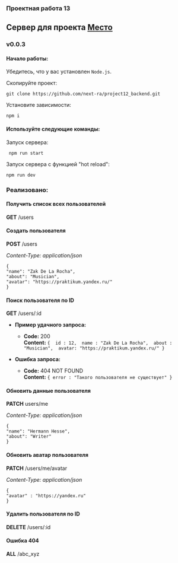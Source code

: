 ### Проектная работа 13

## Сервер для проекта [Место](https://github.com/next-ra/prj11)

### v0.0.3

#### Начало работы:

Убедитесь, что у вас установлен `Node.js`.

Скопируйте проект:

```
git clone https://github.com/next-ra/project12_backend.git
```

Установите зависимости:

```
npm i
```

#### Используйте следующие команды:

Запуск сервера:

```
 npm run start
```

Запуск сервера с функцией "hot reload":

```
npm run dev
```

### Реализовано:

#### Получить список всех пользователей

**GET** /users  

#### Создать пользователя 

**POST** /users
    
*Content-Type: application/json*

```
{
"name": "Zak De La Rocha",
"about": "Musician",
"avatar": "https://praktikum.yandex.ru/"
}
```

#### Поиск пользователя по ID

**GET** /users/:id

* **Пример удачного запроса:**

  * **Code:** 200 <br />
    **Content:** 
`{ 
    id : 12, 
    name : "Zak De La Rocha", 
    about : "Musician", 
    avatar: "https://praktikum.yandex.ru/"
}`
 
* **Ошибка запроса:**

  * **Code:** 404 NOT FOUND <br />
    **Content:** `{ error : "Такого пользователя не существует" }`

#### Обновить данные пользователя

**PATCH** 
users/me

*Content-Type: application/json*
```
{
"name": "Hermann Hesse",
"about": "Writer"
}
```
#### Обновить аватар пользователя 

**PATCH**  /users/me/avatar

*Content-Type: application/json*
```
{
"avatar" : "https://yandex.ru"
}
```
#### Удалить пользователя по ID

**DELETE** /users/:id

#### Ошибка 404

**ALL** /abc_xyz
